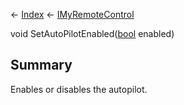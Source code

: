 ← [Index](Api-Index) ← [IMyRemoteControl](Sandbox.ModAPI.Ingame.IMyRemoteControl)

void SetAutoPilotEnabled([bool](System.Boolean) enabled)

## Summary

Enables or disables the autopilot.

